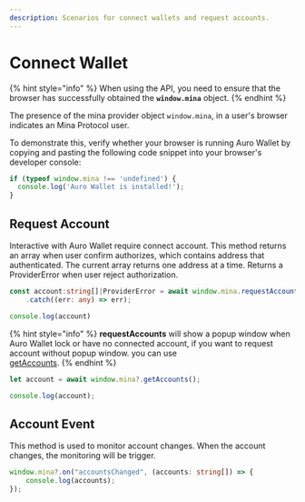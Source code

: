 ```yaml
---
description: Scenarios for connect wallets and request accounts.
---
```


# Connect Wallet

{% hint style="info" %}
When using the API, you need to ensure that the browser has successfully obtained the **`window.mina`** object.
{% endhint %}

The presence of the mina provider object `window.mina`, in a user's browser indicates an Mina Protocol user.

To demonstrate this, verify whether your browser is running Auro Wallet by copying and pasting the following code snippet into your browser's developer console:

```javascript
if (typeof window.mina !== 'undefined') {
  console.log('Auro Wallet is installed!');
}
```

## Request Account

Interactive with Auro Wallet require connect account. This method returns an array when user confirm authorizes, which contains address that authenticated. The current array returns one address at a time. Returns a ProviderError when user reject authorization.

```typescript
const account:string[]|ProviderError = await window.mina.requestAccounts()
    .catch((err: any) => err);

console.log(account)
```

{% hint style="info" %}
**requestAccounts** will show a popup window when Auro Wallet lock or have no connected account, if you want to request account without popup window. you can use\
[getAccounts](../reference/api-reference/methods/#getaccounts).
{% endhint %}

```javascript
let account = await window.mina?.getAccounts();

console.log(account);
```

## Account Event

This method is used to monitor account changes. When the account changes, the monitoring will be trigger.

```typescript
window.mina?.on("accountsChanged", (accounts: string[]) => {
    console.log(accounts);
});
```
